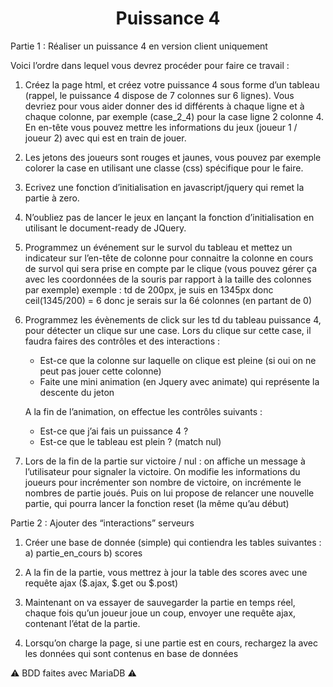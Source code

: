 <h1 style="text-align: center;"> Puissance 4 </h1>

Partie 1 : Réaliser un puissance 4 en version client uniquement

Voici l’ordre dans lequel vous devrez procéder pour faire ce travail :

1) Créez la page html, et créez votre puissance 4 sous forme d’un tableau (rappel, le puissance 4 dispose de 7 colonnes sur 6 lignes).
   Vous devriez pour vous aider donner des id différents à chaque ligne et à chaque colonne, par exemple (case_2_4) pour la case ligne 2 colonne 4. 
   En en-tête vous pouvez mettre les informations du jeux (joueur 1 / joueur 2) avec qui est en train de jouer.
   
2) Les jetons des joueurs sont rouges et jaunes, vous pouvez par exemple colorer la case en utilisant une classe (css) spécifique pour le faire.

3) Ecrivez une fonction d’initialisation en javascript/jquery qui remet la partie à zero.

4) N’oubliez pas de lancer le jeux en lançant la fonction d’initialisation en utilisant le document-ready de JQuery.

5) Programmez un événement sur le survol du tableau et mettez un indicateur sur l’en-tête de colonne pour connaitre la colonne en cours de survol qui        sera prise en compte par le clique (vous pouvez gérer ça avec les coordonnées de la souris par rapport à la taille des colonnes par exemple)
   exemple : td de 200px, je suis en 1345px donc ceil(1345/200) = 6 donc je serais sur la 6é colonnes (en partant de 0)

6) Programmez les évènements de click sur les td du tableau puissance 4, pour détecter un clique sur une case.
   Lors du clique sur cette case, il faudra faires des contrôles et des interactions :
    - Est-ce que la colonne sur laquelle on clique est pleine (si oui on ne peut pas jouer cette colonne)
    - Faite une mini animation (en Jquery avec animate) qui représente la descente du jeton
    
   A la fin de l’animation, on effectue les contrôles suivants :
    - Est-ce que j’ai fais un puissance 4 ?
    - Est-ce que le tableau est plein ? (match nul)
    
7) Lors de la fin de la partie sur victoire / nul : on affiche un message à l’utilisateur pour signaler la victoire. On modifie les informations du          joueurs pour incrémenter son nombre de victoire, on incrémente le nombres de partie joués. Puis on lui propose de relancer une nouvelle partie, qui      pourra lancer la fonction reset (la même qu’au début)


Partie 2 : Ajouter des “interactions” serveurs

1) Créer une base de donnée (simple) qui contiendra les tables suivantes :
    a) partie_en_cours
    b) scores
    
2) A la fin de la partie, vous mettrez à jour la table des scores avec une requête ajax ($.ajax, $.get ou $.post)

3) Maintenant on va essayer de sauvegarder la partie en temps réel, chaque fois qu’un joueur joue un coup, envoyer une requête ajax, contenant l’état de    la partie.
4) Lorsqu’on charge la page, si une partie est en cours, rechargez la avec les données qui sont contenus en base de données


⚠️ BDD faites avec MariaDB ⚠️
